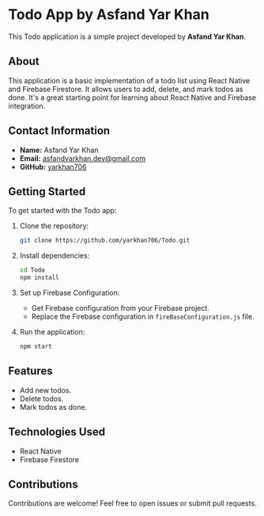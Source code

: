 # Todo App by Asfand Yar Khan

This Todo application is a simple project developed by **Asfand Yar Khan**.

## About

This application is a basic implementation of a todo list using React Native and Firebase Firestore. It allows users to add, delete, and mark todos as done. It's a great starting point for learning about React Native and Firebase integration.

## Contact Information

- **Name:** Asfand Yar Khan
- **Email:** asfandyarkhan.dev@gmail.com
- **GitHub:** [yarkhan706](https://github.com/yarkhan706)

## Getting Started

To get started with the Todo app:

1. Clone the repository:

    ```bash
    git clone https://github.com/yarkhan706/Todo.git
    ```

2. Install dependencies:

    ```bash
    cd Todo
    npm install
    ```

3. Set up Firebase Configuration:

    - Get Firebase configuration from your Firebase project.
    - Replace the Firebase configuration in `fireBaseConfiguration.js` file.

4. Run the application:

    ```bash
    npm start
    ```

## Features

- Add new todos.
- Delete todos.
- Mark todos as done.

## Technologies Used

- React Native
- Firebase Firestore

## Contributions

Contributions are welcome! Feel free to open issues or submit pull requests.

